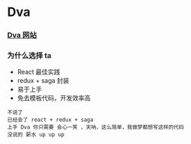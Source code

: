 # Dva

### [Dva 网站](https://github.com/dvajs/dva)

### 为什么选择 ta
* React 最佳实践
* redux + saga 封装
* 易于上手
* 免去模板代码，开发效率高
```
不说了 
已经会了 react + redux + saga
上手 Dva 你只需要 会心一笑 ，天呐，这么简单，我做梦都想写这样的代码
没说的 薪水 up up up
```